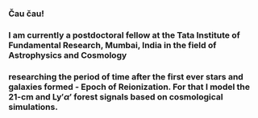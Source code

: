### Čau čau!

### I am currently a postdoctoral fellow at the Tata Institute of Fundamental Research, Mumbai, India in the field of Astrophysics and Cosmology
### researching the period of time after the first ever stars and galaxies formed - Epoch of Reionization. For that I model the 21-cm and Ly$'\alpha'$ forest signals based on cosmological simulations.

<!--
**tomassoltinsky/tomassoltinsky** is a ✨ _special_ ✨ repository because its `README.md` (this file) appears on your GitHub profile.

Here are some ideas to get you started:

- 🔭 I’m currently working on ...
- 🌱 I’m currently learning ...
- 👯 I’m looking to collaborate on ...
- 🤔 I’m looking for help with ...
- 💬 Ask me about ...
- 📫 How to reach me: ...
- 😄 Pronouns: ...
- ⚡ Fun fact: ...
-->
